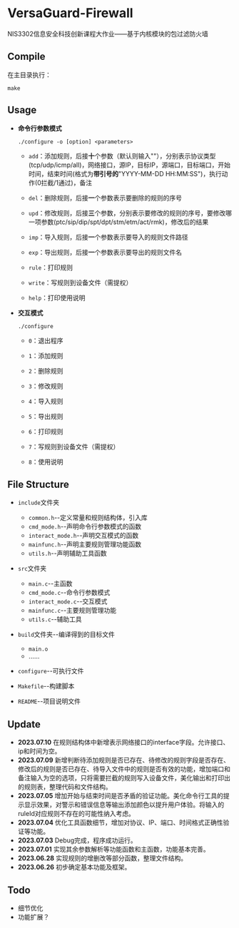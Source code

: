 # VersaGuard-Firewall
NIS3302信息安全科技创新课程大作业——基于内核模块的包过滤防火墙

## Compile
在主目录执行：
```shell
make
```

## Usage
- **命令行参数模式**

  ```shell
  ./configure -o [option] <parameters>
  ```

  - `add`：添加规则，后接**十**个参数（默认则输入""），分别表示协议类型(tcp/udp/icmp/all)，网络接口，源IP，目标IP，源端口，目标端口，开始时间，结束时间(格式为**带引号的**"YYYY-MM-DD HH:MM:SS")，执行动作(0拦截/1通过)，备注

  - `del`：删除规则，后接**一**个参数表示要删除的规则的序号

  - `upd`：修改规则，后接**三**个参数，分别表示要修改的规则的序号，要修改哪一项参数(ptc/sip/dip/spt/dpt/stm/etm/act/rmk)，修改后的结果

  - `imp`：导入规则，后接**一**个参数表示要导入的规则文件路径

  - `exp`：导出规则，后接**一**个参数表示要导出的规则文件名

  - `rule`：打印规则

  - `write`：写规则到设备文件（需提权）

  - `help`：打印使用说明

- **交互模式**

  ```shell
  ./configure
  ```

    - `0`：退出程序


    - `1`：添加规则


    - `2`：删除规则


    - `3`：修改规则


    - `4`：导入规则


    - `5`：导出规则


    - `6`：打印规则


    - `7`：写规则到设备文件（需提权）


    - `8`：使用说明
      
## File Structure

- `include`文件夹

  - `common.h`--定义常量和规则结构体，引入库
  - `cmd_mode.h`--声明命令行参数模式的函数
  - `interact_mode.h`--声明交互模式的函数
  - `mainfunc.h`--声明主要规则管理功能函数
  - `utils.h`--声明辅助工具函数

- `src`文件夹

  - `main.c`--主函数
  - `cmd_mode.c`--命令行参数模式
  - `interact_mode.c`--交互模式
  - `mainfunc.c`--主要规则管理功能
  - `utils.c`--辅助工具

- `build`文件夹--编译得到的目标文件

  - `main.o`
  - ......

- `configure`--可执行文件

- `Makefile`--构建脚本

- `README`--项目说明文件


## Update
- **2023.07.10** 在规则结构体中新增表示网络接口的interface字段。允许接口、ip和时间为空。
- **2023.07.09** 新增判断待添加规则是否已存在、待修改的规则字段是否存在、修改后的规则是否已存在、待导入文件中的规则是否有效的功能，增加端口和备注输入为空的选项，只将需要拦截的规则写入设备文件，美化输出和打印出的规则表，整理代码和文件结构。
- **2023.07.05** 增加开始与结束时间是否矛盾的验证功能。美化命令行工具的提示显示效果，对警示和错误信息等输出添加颜色以提升用户体验。将输入的ruleId对应规则不存在的可能性纳入考虑。
- **2023.07.04** 优化工具函数细节，增加对协议、IP、端口、时间格式正确性验证等功能。
- **2023.07.03** Debug完成，程序成功运行。
- **2023.07.01** 实现其余参数解析等功能函数和主函数，功能基本完善。
- **2023.06.28** 实现规则的增删改等部分函数，整理文件结构。
- **2023.06.26** 初步确定基本功能及框架。

## Todo

- 细节优化
- 功能扩展？
